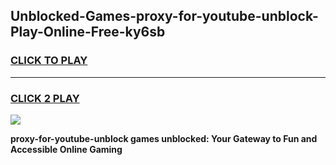 
## Unblocked-Games-proxy-for-youtube-unblock-Play-Online-Free-ky6sb
<h3>
<a href="https://premium76.site?title=proxy-for-youtube-unblock&ref=26A">CLICK TO PLAY</a></h3>
<hr>

<h3>
<a href="https://premium76.site?title=proxy-for-youtube-unblock&ref=26A">CLICK 2 PLAY</a>
  
</h3>

<a href="https://premium76.site?title=proxy-for-youtube-unblock&ref=26A"><img src="https://clearcache.store/games.png"></a>


**proxy-for-youtube-unblock games unblocked: Your Gateway to Fun and Accessible Online Gaming**
